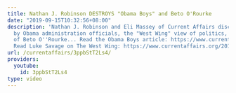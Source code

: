 ```yaml
---
title: Nathan J. Robinson DESTROYS "Obama Boys" and Beto O'Rourke
date: "2019-09-15T10:32:56+08:00"
description: 'Nathan J. Robinson and Eli Massey of Current Affairs discuss memoirs
  by Obama administration officials, the "West Wing" view of politics, and the vapidity
  of Beto O''Rourke... Read the Obama Boys article: https://www.currentaffairs.org/2019/03/the-obama-boys
  Read Luke Savage on The West Wing: https://www.currentaffairs.org/2017/04/how-liberals-fell-in-love-with-the-west-wing'
url: /currentaffairs/3ppbStT2Ls4/
providers:
  youtube:
    id: 3ppbStT2Ls4
type: video
---
```

